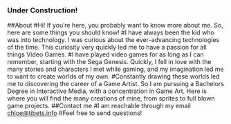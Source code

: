 ### Under Construction!
##About
#Hi! If you’re here, you probably want to know more about me. So, here are some things you should know!
#I have always been the kid who was into technology. I was curious about the ever-advancing technologies of the time. This curiosity very quickly led me to have a passion for all things Video Games.
#I have played video games for as long as I can remember, starting with the Sega Genesis. Quickly, I fell in love with the many stories and characters I met while gaming, and my imagination led me to want to create worlds of my own.
#Constantly drawing these worlds led me to discovering the career of a Game Artist. So I am pursuing a Bachelors Degree in Interactive Media, with a concentration in Game Art. Here is where you will find the many creations of mine, from sprites to full blown game projects.
##Contact me
#I am reachable through my email chloe@tibets.info
#Feel free to send questions!
